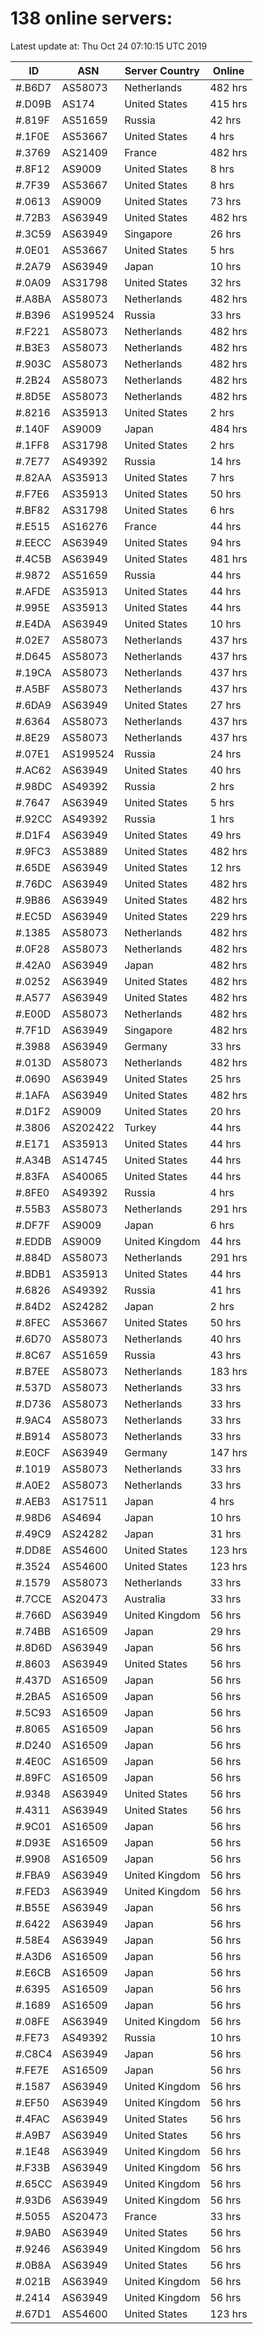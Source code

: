 # 138 online servers:

Latest update at: Thu Oct 24 07:10:15 UTC 2019

| ID | ASN | Server Country | Online |
| -- | --- | -------------- | ------ |
| #.B6D7 | AS58073 | Netherlands | 482 hrs |
| #.D09B | AS174 | United States | 415 hrs |
| #.819F | AS51659 | Russia | 42 hrs |
| #.1F0E | AS53667 | United States | 4 hrs |
| #.3769 | AS21409 | France | 482 hrs |
| #.8F12 | AS9009 | United States | 8 hrs |
| #.7F39 | AS53667 | United States | 8 hrs |
| #.0613 | AS9009 | United States | 73 hrs |
| #.72B3 | AS63949 | United States | 482 hrs |
| #.3C59 | AS63949 | Singapore | 26 hrs |
| #.0E01 | AS53667 | United States | 5 hrs |
| #.2A79 | AS63949 | Japan | 10 hrs |
| #.0A09 | AS31798 | United States | 32 hrs |
| #.A8BA | AS58073 | Netherlands | 482 hrs |
| #.B396 | AS199524 | Russia | 33 hrs |
| #.F221 | AS58073 | Netherlands | 482 hrs |
| #.B3E3 | AS58073 | Netherlands | 482 hrs |
| #.903C | AS58073 | Netherlands | 482 hrs |
| #.2B24 | AS58073 | Netherlands | 482 hrs |
| #.8D5E | AS58073 | Netherlands | 482 hrs |
| #.8216 | AS35913 | United States | 2 hrs |
| #.140F | AS9009 | Japan | 484 hrs |
| #.1FF8 | AS31798 | United States | 2 hrs |
| #.7E77 | AS49392 | Russia | 14 hrs |
| #.82AA | AS35913 | United States | 7 hrs |
| #.F7E6 | AS35913 | United States | 50 hrs |
| #.BF82 | AS31798 | United States | 6 hrs |
| #.E515 | AS16276 | France | 44 hrs |
| #.EECC | AS63949 | United States | 94 hrs |
| #.4C5B | AS63949 | United States | 481 hrs |
| #.9872 | AS51659 | Russia | 44 hrs |
| #.AFDE | AS35913 | United States | 44 hrs |
| #.995E | AS35913 | United States | 44 hrs |
| #.E4DA | AS63949 | United States | 10 hrs |
| #.02E7 | AS58073 | Netherlands | 437 hrs |
| #.D645 | AS58073 | Netherlands | 437 hrs |
| #.19CA | AS58073 | Netherlands | 437 hrs |
| #.A5BF | AS58073 | Netherlands | 437 hrs |
| #.6DA9 | AS63949 | United States | 27 hrs |
| #.6364 | AS58073 | Netherlands | 437 hrs |
| #.8E29 | AS58073 | Netherlands | 437 hrs |
| #.07E1 | AS199524 | Russia | 24 hrs |
| #.AC62 | AS63949 | United States | 40 hrs |
| #.98DC | AS49392 | Russia | 2 hrs |
| #.7647 | AS63949 | United States | 5 hrs |
| #.92CC | AS49392 | Russia | 1 hrs |
| #.D1F4 | AS63949 | United States | 49 hrs |
| #.9FC3 | AS53889 | United States | 482 hrs |
| #.65DE | AS63949 | United States | 12 hrs |
| #.76DC | AS63949 | United States | 482 hrs |
| #.9B86 | AS63949 | United States | 482 hrs |
| #.EC5D | AS63949 | United States | 229 hrs |
| #.1385 | AS58073 | Netherlands | 482 hrs |
| #.0F28 | AS58073 | Netherlands | 482 hrs |
| #.42A0 | AS63949 | Japan | 482 hrs |
| #.0252 | AS63949 | United States | 482 hrs |
| #.A577 | AS63949 | United States | 482 hrs |
| #.E00D | AS58073 | Netherlands | 482 hrs |
| #.7F1D | AS63949 | Singapore | 482 hrs |
| #.3988 | AS63949 | Germany | 33 hrs |
| #.013D | AS58073 | Netherlands | 482 hrs |
| #.0690 | AS63949 | United States | 25 hrs |
| #.1AFA | AS63949 | United States | 482 hrs |
| #.D1F2 | AS9009 | United States | 20 hrs |
| #.3806 | AS202422 | Turkey | 44 hrs |
| #.E171 | AS35913 | United States | 44 hrs |
| #.A34B | AS14745 | United States | 44 hrs |
| #.83FA | AS40065 | United States | 44 hrs |
| #.8FE0 | AS49392 | Russia | 4 hrs |
| #.55B3 | AS58073 | Netherlands | 291 hrs |
| #.DF7F | AS9009 | Japan | 6 hrs |
| #.EDDB | AS9009 | United Kingdom | 44 hrs |
| #.884D | AS58073 | Netherlands | 291 hrs |
| #.BDB1 | AS35913 | United States | 44 hrs |
| #.6826 | AS49392 | Russia | 41 hrs |
| #.84D2 | AS24282 | Japan | 2 hrs |
| #.8FEC | AS53667 | United States | 50 hrs |
| #.6D70 | AS58073 | Netherlands | 40 hrs |
| #.8C67 | AS51659 | Russia | 43 hrs |
| #.B7EE | AS58073 | Netherlands | 183 hrs |
| #.537D | AS58073 | Netherlands | 33 hrs |
| #.D736 | AS58073 | Netherlands | 33 hrs |
| #.9AC4 | AS58073 | Netherlands | 33 hrs |
| #.B914 | AS58073 | Netherlands | 33 hrs |
| #.E0CF | AS63949 | Germany | 147 hrs |
| #.1019 | AS58073 | Netherlands | 33 hrs |
| #.A0E2 | AS58073 | Netherlands | 33 hrs |
| #.AEB3 | AS17511 | Japan | 4 hrs |
| #.98D6 | AS4694 | Japan | 10 hrs |
| #.49C9 | AS24282 | Japan | 31 hrs |
| #.DD8E | AS54600 | United States | 123 hrs |
| #.3524 | AS54600 | United States | 123 hrs |
| #.1579 | AS58073 | Netherlands | 33 hrs |
| #.7CCE | AS20473 | Australia | 33 hrs |
| #.766D | AS63949 | United Kingdom | 56 hrs |
| #.74BB | AS16509 | Japan | 29 hrs |
| #.8D6D | AS63949 | Japan | 56 hrs |
| #.8603 | AS63949 | United States | 56 hrs |
| #.437D | AS16509 | Japan | 56 hrs |
| #.2BA5 | AS16509 | Japan | 56 hrs |
| #.5C93 | AS16509 | Japan | 56 hrs |
| #.8065 | AS16509 | Japan | 56 hrs |
| #.D240 | AS16509 | Japan | 56 hrs |
| #.4E0C | AS16509 | Japan | 56 hrs |
| #.89FC | AS16509 | Japan | 56 hrs |
| #.9348 | AS63949 | United States | 56 hrs |
| #.4311 | AS63949 | United States | 56 hrs |
| #.9C01 | AS16509 | Japan | 56 hrs |
| #.D93E | AS16509 | Japan | 56 hrs |
| #.9908 | AS16509 | Japan | 56 hrs |
| #.FBA9 | AS63949 | United Kingdom | 56 hrs |
| #.FED3 | AS63949 | United Kingdom | 56 hrs |
| #.B55E | AS63949 | Japan | 56 hrs |
| #.6422 | AS63949 | Japan | 56 hrs |
| #.58E4 | AS63949 | Japan | 56 hrs |
| #.A3D6 | AS16509 | Japan | 56 hrs |
| #.E6CB | AS16509 | Japan | 56 hrs |
| #.6395 | AS16509 | Japan | 56 hrs |
| #.1689 | AS16509 | Japan | 56 hrs |
| #.08FE | AS63949 | United Kingdom | 56 hrs |
| #.FE73 | AS49392 | Russia | 10 hrs |
| #.C8C4 | AS63949 | Japan | 56 hrs |
| #.FE7E | AS16509 | Japan | 56 hrs |
| #.1587 | AS63949 | United Kingdom | 56 hrs |
| #.EF50 | AS63949 | United Kingdom | 56 hrs |
| #.4FAC | AS63949 | United States | 56 hrs |
| #.A9B7 | AS63949 | United States | 56 hrs |
| #.1E48 | AS63949 | United Kingdom | 56 hrs |
| #.F33B | AS63949 | United Kingdom | 56 hrs |
| #.65CC | AS63949 | United Kingdom | 56 hrs |
| #.93D6 | AS63949 | United Kingdom | 56 hrs |
| #.5055 | AS20473 | France | 33 hrs |
| #.9AB0 | AS63949 | United States | 56 hrs |
| #.9246 | AS63949 | United Kingdom | 56 hrs |
| #.0B8A | AS63949 | United States | 56 hrs |
| #.021B | AS63949 | United Kingdom | 56 hrs |
| #.2414 | AS63949 | United Kingdom | 56 hrs |
| #.67D1 | AS54600 | United States | 123 hrs |

